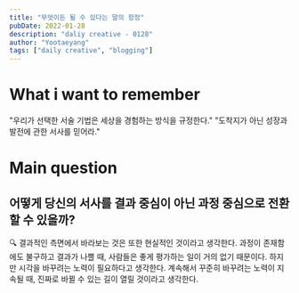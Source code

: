 ```yaml
---
title: "무엇이든 될 수 있다는 말의 함정"
pubDate: 2022-01-28
description: "daliy creative - 0128"
author: "Yootaeyang"
tags: ["daily creative", "blogging"]
---
```


# What i want to remember

"우리가 선택한 서술 기법은 세상을 경험하는 방식을 규정한다."
"도착지가 아닌 성장과 발전에 관한 서사를 믿어라."

# Main question

## 어떻게 당신의 서사를 결과 중심이 아닌 과정 중심으로 전환할 수 있을까?

🔍 결과적인 측면에서 바라보는 것은 또한 현실적인 것이라고 생각한다. 과정이 존재함에도 불구하고 결과가 나쁠 때, 사람들은 좋게 평가하는 일이 거의 없기 때문이다. 하지만 시각을 바꾸려는 노력이 필요하다고 생각한다. 계속해서 꾸준히 바꾸려는 노력이 지속될 때, 진짜로 바뀔 수 있는 길이 열릴 것이라고 생각한다.
